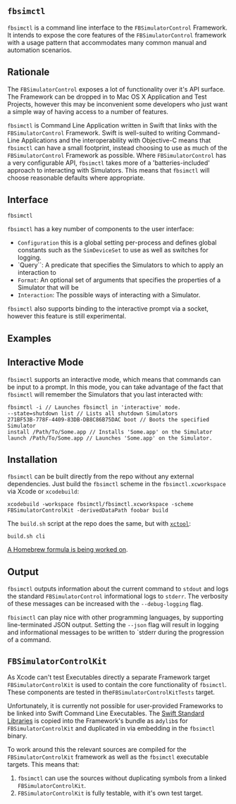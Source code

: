 ## `fbsimctl`

`fbsimctl` is a command line interface to the `FBSimulatorControl` Framework. It intends to expose the core features of the `FBSimulatorControl` framework with a usage pattern that accommodates many common manual and automation scenarios.

## Rationale

The `FBSimulatorControl` exposes a lot of functionality over it's API surface. The Framework can be dropped in to Mac OS X Application and Test Projects, however this may be inconvenient some developers who just want a simple way of having access to a number of features.

`fbsimctl` is Command Line Application written in Swift that links with the `FBSimulatorControl` Framework. Swift is well-suited to writing Command-Line Applications and the interoperability with Objective-C means that `fbsimctl` can have a small footprint, instead choosing to use as much of the `FBSimulatorControl` Framework as possible. Where `FBSimulatorControl` has a very configurable API, `fbsimctl` takes more of a 'batteries-included' approach to interacting with Simulators. This means that `fbsimctl` will choose reasonable defaults where appropriate.

## Interface

`fbsimctl` 

`fbsimctl` has a key number of components to the user interface:
- `Configuration` this is a global setting per-process and defines global constants such as the `SimDeviceSet` to use as well as switches for logging.
- `Query``: A predicate that specifies the Simulators to which to apply an interaction to
- `Format`: An optional set of arguments that specifies the properties of a Simulator that will be 
- `Interaction`: The possible ways of interacting with a Simulator.

`fbsimctl` also supports binding to the interactive prompt via a socket, however this feature is still experimental.

## Examples




## Interactive Mode

`fbsimctl` supports an interactive mode, which means that commands can be input to a prompt. In this mode, you can take advantage of the fact that `fbsimctl` will remember the Simulators that you last interacted with:

```
fbsimctl -i // Launches fbsimctl in 'interactive' mode.
--state=shutdown list // Lists all shutdown Simulators
271BF53B-778F-4409-83DB-DB8C86B75DAC boot // Boots the specified Simulator
install /Path/To/Some.app // Installs 'Some.app' on the Simulator
launch /Path/To/Some.app // Launches 'Some.app' on the Simulator.
```

## Installation

`fbsimctl` can be built directly from the repo without any external dependencies. Just build the `fbsimctl` scheme in the `fbsimctl.xcworkspace` via Xcode or `xcodebuild`:

```xcodebuild -workspace fbsimctl/fbsimctl.xcworkspace -scheme FBSimulatorControlKit -derivedDataPath foobar build```

The `build.sh` script at the repo does the same, but with [`xctool`](https://github.com/facebook/xctool):

`build.sh cli`

[A Homebrew formula is being worked on](https://github.com/facebook/FBSimulatorControl/issues/120).

## Output

`fbsimctl` outputs information about the current command to `stdout` and logs the standard `FBSimulatorControl` informational logs to `stderr`. The verbosity of these messages can be increased with the `--debug-logging` flag.

`fbisimctl` can play nice with other programming languages, by supporting line-terminated JSON output. Setting the `--json` flag will result in logging and informational messages to be written to `stderr during the progression of a command.

## `FBSimulatorControlKit`

As Xcode can't test Executables directly a separate Framework target `FBSimulatorControlKit` is used to contain the core functionality of `fbsimctl`. These components are tested in the`FBSimulatorControlKitTests` target.

Unfortunately, it is currently not possible for user-provided Frameworks to be linked into Swift Command Line Executables. The [Swift Standard Libraries](https://developer.apple.com/library/ios/qa/qa1881/_index.html) is copied into the Framework's bundle as a`dylib`s for `FBSimulatorControlKit` and duplicated in via embedding in the `fbsimctl` binary. 

To work around this the relevant sources are compiled for the `FBSimulatorControlKit` framework as well as the `fbsimctl` executable targets. This means that:
1) `fbsimctl` can use the sources without duplicating symbols from a linked `FBSimulatorControlKit`.
2) `FBSimulatorControlKit` is fully testable, with it's own test target.
